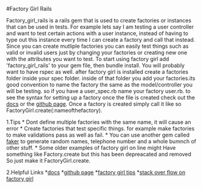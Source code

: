 #Factory Girl Rails  

Factory_girl_rails  is a rails gem that is used to create factories or instances that can be used in tests. For example lets say I am testing a user controller and want to test certain actions with a user instance, instead of having to type out this instance every time I can create a factory and call that instead. Since you can create mutliple factories you can easily test things such as valid or invalid users just by changing your factories or creating new one with the attributes you want to test. To start using factory girl add 'factory_girl_rails' to your gem file, then bundle install. You will probably want to have rspec as well. after factory girl is installed create a factories folder inside your spec folder. inside of that folder you add your factories.its good convention to name the factory the same as the model/controller you will be testing. so if you have a user_spec.rb name your factory user.rb. to see the syntax for setting up a factory once the file is created check out the [docs](http://rubydoc.info/gems/factory_girl/4.4.0/frames) or the [github page](https://github.com/thoughtbot/factory_girl/blob/master/GETTING_STARTED.md). Once a factory is created simply call it like so FactoryGirl.create(:nameofthefactory).

1.Tips
	* Dont define multiple factories with the same name, it will cause an error
	* Create factories that test specific things. for example make factories to make validations pass as well as fail.
	* You can use another gem called [faker](https://github.com/stympy/faker) to generate random names, telephone number and a whole bumnch of other stuff. 
	* Some older examples of factory girl on line might Have something like Factory.create but this has been depreacated and removed So just make it FactoryGirl.create.

2.Helpful Links
 *[docs](http://rubydoc.info/gems/factory_girl/4.4.0/frames)
 *[github page](https://github.com/thoughtbot/factory_girl/blob/master/GETTING_STARTED.md)
 *[factory girl tips](http://arjanvandergaag.nl/blog/factory_girl_tips.html)
 *[stack over flow on factory girl](http://stackoverflow.com/questions/tagged/factory-girl)

	
	
